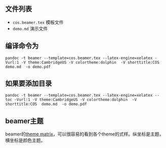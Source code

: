 ## 文件列表

- `cos.beamer.tex` 模板文件
- `demo.md` 演示文件


## 编译命令为

```
pandoc -t beamer --template=cos.beamer.tex --latex-engine=xelatex -Vurl:1 -V theme:CambridgeUS -V colortheme:dolphin  -V shorttitle:COS  demo.md  -o demo.pdf
```

## 如果要添加目录

```
pandoc -t beamer --template=cos.beamer.tex --latex-engine=xelatex --toc -Vurl:1 -V theme:CambridgeUS -V colortheme:dolphin  -V shorttitle:COS  demo.md  -o demo.pdf
```

## beamer主题

beamer的[theme matrix](http://www.hartwork.org/beamer-theme-matrix/)，可以很容易的看到各个theme的式样。纵坐标是主题，横坐标是颜色主题。